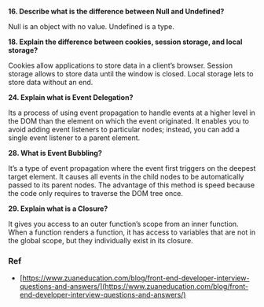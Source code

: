**16. Describe what is the difference between Null and Undefined?**

Null is an object with no value.
Undefined is a type.

**18. Explain the difference between cookies, session storage, and local storage?**

Cookies allow applications to store data in a client’s browser.
Session storage allows to store data until the window is closed.
Local storage lets to store data without an end.

**24. Explain what is Event Delegation?**

Its a process of using event propagation to handle events at a higher level in the DOM than the element on which the event originated.
It enables you to avoid adding event listeners to particular nodes; instead, you can add a single event listener to a parent element.

**28. What is Event Bubbling?**

It’s a type of event propagation where the event first triggers on the deepest target element. It causes all events in the child nodes to be automatically passed to its parent nodes.
The advantage of this method is speed because the code only requires to traverse the DOM tree once.

**29. Explain what is a Closure?**

It gives you access to an outer function’s scope from an inner function.
When a function renders a function, it has access to variables that are not in the global scope, but they individually exist in its closure.

### Ref

- [https://www.zuaneducation.com/blog/front-end-developer-interview-questions-and-answers/](https://www.zuaneducation.com/blog/front-end-developer-interview-questions-and-answers/)
